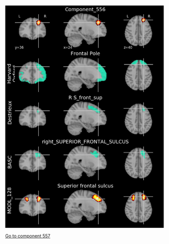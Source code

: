 


![556](preliminary/556.jpg "Component 556")

[Go to component 557](https://parietal-inria.github.io/MODL_atlas/1024/557 "Component 557")